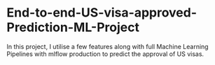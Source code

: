 # End-to-end-US-visa-approved-Prediction-ML-Project
In this project, I utilise a few features along with full Machine Learning Pipelines with mlflow production to predict the approval of US visas.
